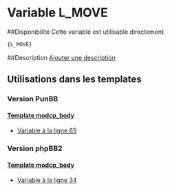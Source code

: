 # Variable L_MOVE

##Disponibilité
Cette variable est utilisable directement.

```html
{L_MOVE}
```

##Description
[Ajouter une description](https://fa-tvars.appspot.com/var/L_MOVE)

## Utilisations dans les templates

### Version PunBB

#### [Template modcp_body](punbb/modcp_body.md#readme)
* [Variable &agrave; la ligne 65](../punbb/modcp_body.tpl#L65)

### Version phpBB2

#### [Template modcp_body](subsilver/modcp_body.md#readme)
* [Variable &agrave; la ligne 34](../subsilver/modcp_body.tpl#L34)